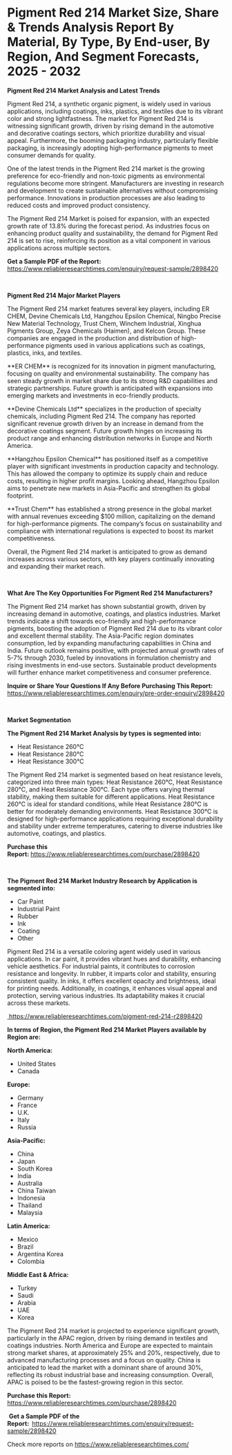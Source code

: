 <p><h1>Pigment Red 214 Market Size, Share & Trends Analysis Report By Material, By Type, By End-user, By Region, And Segment Forecasts, 2025 - 2032</h1></p><p><strong>Pigment Red 214 Market Analysis and Latest Trends</strong></p>
<p><p>Pigment Red 214, a synthetic organic pigment, is widely used in various applications, including coatings, inks, plastics, and textiles due to its vibrant color and strong lightfastness. The market for Pigment Red 214 is witnessing significant growth, driven by rising demand in the automotive and decorative coatings sectors, which prioritize durability and visual appeal. Furthermore, the booming packaging industry, particularly flexible packaging, is increasingly adopting high-performance pigments to meet consumer demands for quality.</p><p>One of the latest trends in the Pigment Red 214 market is the growing preference for eco-friendly and non-toxic pigments as environmental regulations become more stringent. Manufacturers are investing in research and development to create sustainable alternatives without compromising performance. Innovations in production processes are also leading to reduced costs and improved product consistency.</p><p>The Pigment Red 214 Market is poised for expansion, with an expected growth rate of 13.8% during the forecast period. As industries focus on enhancing product quality and sustainability, the demand for Pigment Red 214 is set to rise, reinforcing its position as a vital component in various applications across multiple sectors.</p></p>
<p><strong>Get a Sample PDF of the Report:&nbsp;</strong> <a href="https://www.reliableresearchtimes.com/enquiry/request-sample/2898420?utm_campaign=3581&utm_medium=2&utm_source=Github&utm_content=ia&utm_term=15032025&utm_id=pigment-red-214">https://www.reliableresearchtimes.com/enquiry/request-sample/2898420</a></p>
<p>&nbsp;</p>
<p><strong>Pigment Red 214 Major Market Players</strong></p>
<p><p>The Pigment Red 214 market features several key players, including ER CHEM, Devine Chemicals Ltd, Hangzhou Epsilon Chemical, Ningbo Precise New Material Technology, Trust Chem, Winchem Industrial, Xinghua Pigments Group, Zeya Chemicals (Haimen), and Kelcon Group. These companies are engaged in the production and distribution of high-performance pigments used in various applications such as coatings, plastics, inks, and textiles.</p><p>**ER CHEM** is recognized for its innovation in pigment manufacturing, focusing on quality and environmental sustainability. The company has seen steady growth in market share due to its strong R&D capabilities and strategic partnerships. Future growth is anticipated with expansions into emerging markets and investments in eco-friendly products.</p><p>**Devine Chemicals Ltd** specializes in the production of specialty chemicals, including Pigment Red 214. The company has reported significant revenue growth driven by an increase in demand from the decorative coatings segment. Future growth hinges on increasing its product range and enhancing distribution networks in Europe and North America.</p><p>**Hangzhou Epsilon Chemical** has positioned itself as a competitive player with significant investments in production capacity and technology. This has allowed the company to optimize its supply chain and reduce costs, resulting in higher profit margins. Looking ahead, Hangzhou Epsilon aims to penetrate new markets in Asia-Pacific and strengthen its global footprint.</p><p>**Trust Chem** has established a strong presence in the global market with annual revenues exceeding $100 million, capitalizing on the demand for high-performance pigments. The company’s focus on sustainability and compliance with international regulations is expected to boost its market competitiveness.</p><p>Overall, the Pigment Red 214 market is anticipated to grow as demand increases across various sectors, with key players continually innovating and expanding their market reach.</p></p>
<p>&nbsp;</p>
<p><strong>What Are The Key Opportunities For Pigment Red 214 Manufacturers?</strong></p>
<p><p>The Pigment Red 214 market has shown substantial growth, driven by increasing demand in automotive, coatings, and plastics industries. Market trends indicate a shift towards eco-friendly and high-performance pigments, boosting the adoption of Pigment Red 214 due to its vibrant color and excellent thermal stability. The Asia-Pacific region dominates consumption, led by expanding manufacturing capabilities in China and India. Future outlook remains positive, with projected annual growth rates of 5-7% through 2030, fueled by innovations in formulation chemistry and rising investments in end-use sectors. Sustainable product developments will further enhance market competitiveness and consumer preference.</p></p>
<p><strong>Inquire or Share Your Questions If Any Before Purchasing This Report:</strong> <a href="https://www.reliableresearchtimes.com/enquiry/pre-order-enquiry/2898420?utm_campaign=3581&utm_medium=2&utm_source=Github&utm_content=ia&utm_term=15032025&utm_id=pigment-red-214">https://www.reliableresearchtimes.com/enquiry/pre-order-enquiry/2898420</a></p>
<p>&nbsp;</p>
<p><strong>Market Segmentation</strong></p>
<p><strong>The Pigment Red 214 Market Analysis by types is segmented into:</strong></p>
<p><ul><li>Heat Resistance 260℃</li><li>Heat Resistance 280℃</li><li>Heat Resistance 300℃</li></ul></p>
<p><p>The Pigment Red 214 market is segmented based on heat resistance levels, categorized into three main types: Heat Resistance 260℃, Heat Resistance 280℃, and Heat Resistance 300℃. Each type offers varying thermal stability, making them suitable for different applications. Heat Resistance 260℃ is ideal for standard conditions, while Heat Resistance 280℃ is better for moderately demanding environments. Heat Resistance 300℃ is designed for high-performance applications requiring exceptional durability and stability under extreme temperatures, catering to diverse industries like automotive, coatings, and plastics.</p></p>
<p><strong>Purchase this Report:&nbsp;</strong><a href="https://www.reliableresearchtimes.com/purchase/2898420?utm_campaign=3581&utm_medium=2&utm_source=Github&utm_content=ia&utm_term=15032025&utm_id=pigment-red-214">https://www.reliableresearchtimes.com/purchase/2898420</a></p>
<p>&nbsp;</p>
<p><strong>The Pigment Red 214 Market Industry Research by Application is segmented into:</strong></p>
<p><ul><li>Car Paint</li><li>Industrial Paint</li><li>Rubber</li><li>Ink</li><li>Coating</li><li>Other</li></ul></p>
<p><p>Pigment Red 214 is a versatile coloring agent widely used in various applications. In car paint, it provides vibrant hues and durability, enhancing vehicle aesthetics. For industrial paints, it contributes to corrosion resistance and longevity. In rubber, it imparts color and stability, ensuring consistent quality. In inks, it offers excellent opacity and brightness, ideal for printing needs. Additionally, in coatings, it enhances visual appeal and protection, serving various industries. Its adaptability makes it crucial across these markets.</p></p>
<p><a href="https://www.reliableresearchtimes.com/pigment-red-214-r2898420?utm_campaign=3581&utm_medium=2&utm_source=Github&utm_content=ia&utm_term=15032025&utm_id=pigment-red-214">&nbsp;https://www.reliableresearchtimes.com/pigment-red-214-r2898420</a></p>
<p><strong>In terms of Region, the Pigment Red 214 Market Players available by Region are:</strong></p>
<p>
    <p> <strong> North America: </strong>
        <ul>
            <li>United States</li>
            <li>Canada</li>
        </ul>
        </p> 
    <p> <strong> Europe: </strong>
        <ul>
            <li>Germany</li>
            <li>France</li>
            <li>U.K.</li>
            <li>Italy</li>
            <li>Russia</li>
        </ul>
        </p> 
    <p> <strong> Asia-Pacific: </strong>
        <ul>
            <li>China</li>
            <li>Japan</li>
            <li>South Korea</li>
            <li>India</li>
            <li>Australia</li>
            <li>China Taiwan</li>
            <li>Indonesia</li>
            <li>Thailand</li>
            <li>Malaysia</li>
        </ul>
        </p> 
    <p> <strong> Latin America: </strong>
        <ul>
            <li>Mexico</li>
            <li>Brazil</li>
            <li>Argentina Korea</li>
            <li>Colombia</li>
        </ul>
        </p> 
    <p> <strong> Middle East & Africa: </strong>
        <ul>
            <li>Turkey</li>
            <li>Saudi</li>
            <li>Arabia</li>
            <li>UAE</li>
            <li>Korea</li>
        </ul>
    </p>
    </p>
<p><p>The Pigment Red 214 market is projected to experience significant growth, particularly in the APAC region, driven by rising demand in textiles and coatings industries. North America and Europe are expected to maintain strong market shares, at approximately 25% and 20%, respectively, due to advanced manufacturing processes and a focus on quality. China is anticipated to lead the market with a dominant share of around 30%, reflecting its robust industrial base and increasing consumption. Overall, APAC is poised to be the fastest-growing region in this sector.</p></p>
<p><strong>Purchase this Report: </strong><a href="https://www.reliableresearchtimes.com/purchase/2898420?utm_campaign=3581&utm_medium=2&utm_source=Github&utm_content=ia&utm_term=15032025&utm_id=pigment-red-214">https://www.reliableresearchtimes.com/purchase/2898420</a></p>
<p>&nbsp;<strong>Get a Sample PDF of the Report:&nbsp;&nbsp;</strong><a href="https://www.reliableresearchtimes.com/enquiry/request-sample/2898420?utm_campaign=3581&utm_medium=2&utm_source=Github&utm_content=ia&utm_term=15032025&utm_id=pigment-red-214">https://www.reliableresearchtimes.com/enquiry/request-sample/2898420</a></p>
<p><strong></strong></p>
<p>Check more reports on <a href="https://www.reliableresearchtimes.com/?utm_campaign=3581&utm_medium=2&utm_source=Github&utm_content=ia&utm_term=15032025&utm_id=pigment-red-214">https://www.reliableresearchtimes.com/</a></p>